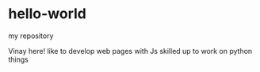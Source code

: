 # hello-world
my repository 

Vinay here! like to develop web pages with Js 
skilled up to work on python things
